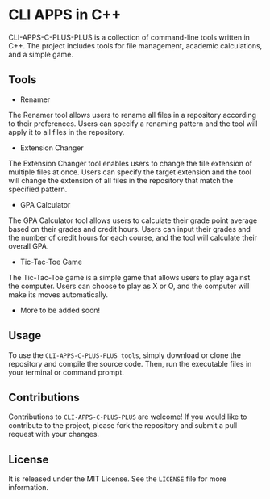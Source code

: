 # CLI APPS in C++

CLI-APPS-C-PLUS-PLUS is a collection of command-line tools written in C++. The project includes tools for file management, academic calculations, and a simple game.

## Tools
- Renamer

The Renamer tool allows users to rename all files in a repository according to their preferences. Users can specify a renaming pattern and the tool will apply it to all files in the repository.

- Extension Changer

The Extension Changer tool enables users to change the file extension of multiple files at once. Users can specify the target extension and the tool will change the extension of all files in the repository that match the specified pattern.

- GPA Calculator

The GPA Calculator tool allows users to calculate their grade point average based on their grades and credit hours. Users can input their grades and the number of credit hours for each course, and the tool will calculate their overall GPA.

- Tic-Tac-Toe Game

The Tic-Tac-Toe game is a simple game that allows users to play against the computer. Users can choose to play as X or O, and the computer will make its moves automatically.

- More to be added soon!
## Usage
To use the `CLI-APPS-C-PLUS-PLUS tools`, simply download or clone the repository and compile the source code. Then, run the executable files in your terminal or command prompt.

## Contributions
Contributions to `CLI-APPS-C-PLUS-PLUS` are welcome! If you would like to contribute to the project, please fork the repository and submit a pull request with your changes.

## License
It is released under the MIT License. See the `LICENSE` file for more information.